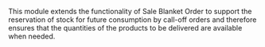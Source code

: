 This module extends the functionality of Sale Blanket Order to support the reservation of stock for future consumption by call-off orders and therefore ensures that the quantities of the products to be delivered are available when needed.

